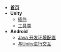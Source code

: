 * [**首页**](/README)
* **Unity**
    * [插件](/UnityNotes/Plugins)
    * [工具类](/UnityNotes/GameTool)
* **Android**
    * [Java 开发环境配置](/AndroidNotes/JavaEnvironment)
    * [与Unity进行交互](/AndroidNotes/UniWithAndroid)
    